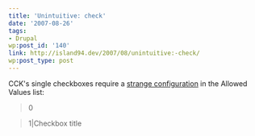 ```yaml
---
title: 'Unintuitive: check'
date: '2007-08-26'
tags:
- Drupal
wp:post_id: '140'
link: http://island94.dev/2007/08/unintuitive:-check/
wp:post_type: post
---
```


CCK's single checkboxes require a [strange configuration](http://drupal.org/node/120377) in the Allowed Values list:

>  

> 0

> 1|Checkbox title

>